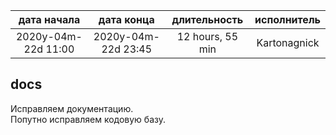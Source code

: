 
| дата начала         |   дата конца        |  длительность    | исполнитель  |
|:-------------------:|:-------------------:|:----------------:|:------------:|
| 2020y-04m-22d 11:00 | 2020y-04m-22d 23:45 | 12 hours, 55 min | Kartonagnick |

docs
---
Исправляем документацию.  
Попутно исправляем кодовую базу.  